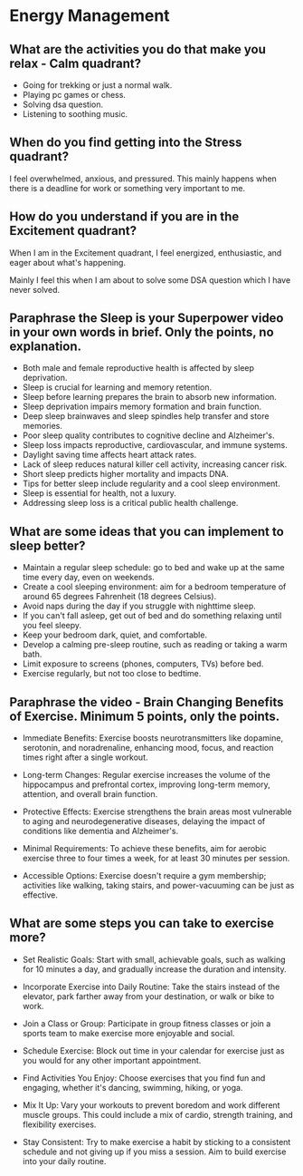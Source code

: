 # Energy Management

## What are the activities you do that make you relax - Calm quadrant?

* Going for trekking or just a normal walk.
* Playing pc games or chess.
* Solving dsa question.
* Listening to soothing music.


## When do you find getting into the Stress quadrant?

I feel overwhelmed, anxious, and pressured. This mainly happens when there is a deadline for work or something very important to me.

## How do you understand if you are in the Excitement quadrant?

When I am in the Excitement quadrant, I feel energized, enthusiastic, and eager about what's happening.

Mainly I feel this when I am about to solve some DSA question which I have never solved.


## Paraphrase the Sleep is your Superpower video in your own words in brief. Only the points, no explanation.

* Both male and female reproductive health is affected by sleep deprivation.
* Sleep is crucial for learning and memory retention.
* Sleep before learning prepares the brain to absorb new information.
* Sleep deprivation impairs memory formation and brain function.
* Deep sleep brainwaves and sleep spindles help transfer and store memories.
* Poor sleep quality contributes to cognitive decline and Alzheimer's.
* Sleep loss impacts reproductive, cardiovascular, and immune systems.
* Daylight saving time affects heart attack rates.
* Lack of sleep reduces natural killer cell activity, increasing cancer risk.
* Short sleep predicts higher mortality and impacts DNA.
* Tips for better sleep include regularity and a cool sleep environment.
* Sleep is essential for health, not a luxury.
* Addressing sleep loss is a critical public health challenge.

## What are some ideas that you can implement to sleep better?

* Maintain a regular sleep schedule: go to bed and wake up at the same time every day, even on weekends.
*  Create a cool sleeping environment: aim for a bedroom temperature of around 65 degrees Fahrenheit (18 degrees Celsius).
* Avoid naps during the day if you struggle with nighttime sleep.
* If you can't fall asleep, get out of bed and do something relaxing until you feel sleepy.
* Keep your bedroom dark, quiet, and comfortable.
* Develop a calming pre-sleep routine, such as reading or taking a warm bath.
* Limit exposure to screens (phones, computers, TVs) before bed.
* Exercise regularly, but not too close to bedtime.


## Paraphrase the video - Brain Changing Benefits of Exercise. Minimum 5 points, only the points.

* Immediate Benefits: Exercise boosts neurotransmitters like dopamine, serotonin, and noradrenaline, enhancing mood, focus, and reaction times right after a single workout.

* Long-term Changes: Regular exercise increases the volume of the hippocampus and prefrontal cortex, improving long-term memory, attention, and overall brain function.

* Protective Effects: Exercise strengthens the brain areas most vulnerable to aging and neurodegenerative diseases, delaying the impact of conditions like dementia and Alzheimer's.

* Minimal Requirements: To achieve these benefits, aim for aerobic exercise three to four times a week, for at least 30 minutes per session.

* Accessible Options: Exercise doesn't require a gym membership; activities like walking, taking stairs, and power-vacuuming can be just as effective.


## What are some steps you can take to exercise more?

* Set Realistic Goals: Start with small, achievable goals, such as walking for 10 minutes a day, and gradually increase the duration and intensity.

* Incorporate Exercise into Daily Routine: Take the stairs instead of the elevator, park farther away from your destination, or walk or bike to work.

* Join a Class or Group: Participate in group fitness classes or join a sports team to make exercise more enjoyable and social.

* Schedule Exercise: Block out time in your calendar for exercise just as you would for any other important appointment.

* Find Activities You Enjoy: Choose exercises that you find fun and engaging, whether it's dancing, swimming, hiking, or yoga.

* Mix It Up: Vary your workouts to prevent boredom and work different muscle groups. This could include a mix of cardio, strength training, and flexibility exercises.

* Stay Consistent: Try to make exercise a habit by sticking to a consistent schedule and not giving up if you miss a session. Aim to build exercise into your daily routine.
